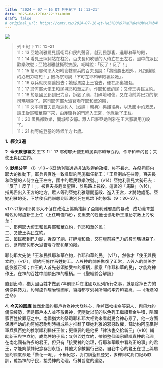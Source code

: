 ```yaml
---
title: "2024 – 07 – 16 QT 列王紀下 11：13~21"
date: 2025-04-12T04:22:21+0800
draft: false
# original_url: https://cmtc.tw/2024-07-16-qt-%e5%88%97%e7%8e%8b%e7%b4%80%e4%b8%8b-11%ef%bc%9a1321
---
```


![](/images/qt.jpg)
> 列王紀下 11：13\~21  
> 11：13 亞她利雅聽見護衛兵和民的聲音，就到民那裏，進耶和華的殿，  
> 11：14 看見王照例站在柱旁，百夫長和吹號的人侍立在王左右，國中的眾民歡樂吹號；亞她利雅就撕裂衣服，喊叫說：「反了！反了！」  
> 11：15 祭司耶何耶大吩咐管轄軍兵的百夫長說：「將她趕出班外，凡跟隨她的必用刀殺死！」因為祭司說「不可在耶和華殿裏殺她」，  
> 11：16 眾兵就閃開讓她去；她從馬路上王宮去，便在那裏被殺。  
> 11：17 耶何耶大使王和民與耶和華立約，作耶和華的民；又使王與民立約。  
> 11：18 於是國民都到巴力廟，拆毀了廟，打碎壇和像，又在壇前將巴力的祭司瑪坦殺了。祭司耶何耶大派官看守耶和華的殿，  
> 11：19 又率領百夫長和迦利人（或譯：親兵）與護衛兵，以及國中的眾民，請王從耶和華殿下來，由護衛兵的門進入王宮，他就坐了王位。  
> 11：20 國民都歡樂，閤城都安靜。眾人已將亞她利雅在王宮那裏用刀殺了。  
> 11：21 約阿施登基的時候年方七歲。

**1.  經文3遍**

**2. 今天默想經文**
王下 11：17 耶何耶大使王和民與耶和華立約，作耶和華的民；又使王與民立約。

**3. 默想分享**
（1）v13\~16亞她利雅透過非法取得的政權，終不長久。在祭司耶何耶大的推動下，軍兵與百姓一致推舉約阿施繼任新王：「王照例站在柱旁，百夫長和吹號的人侍立在王左右，國中的眾民歡樂吹號。」（v14）亞她利雅見大勢已去：「反了！反了！」，被百夫長趕出聖殿，於馬路上被殺。這裏的「馬路」（v16），指馬匹出入王宮的地方。眾人等到亞她利雅離開聖殿、進入王宮，才將她處死。亞她利雅的死，不禁使我們聯想到耶洗別死在馬蹄下的慘狀（9：30\~37）。

v17\~21祭司耶何耶大不但在政治上協助推翻了亞她利雅邪惡的暴政，成功養育並輔佐約阿施新王上任（上任時僅7歲），更重要的是他也協助新王推動宗教上的改革：  
一、耶何耶大使王和民與耶和華立約，作耶和華的民；  
二、又使王與民立約。  
三、國民都到巴力廟，拆毀了廟，打碎壇和像，又在壇前將巴力的祭司瑪坦殺了。  
四、祭司耶何耶大派官看守耶和華的殿。

耶何耶大先使「王和民與耶和華立約，作耶和華的民」（v17），然後才「使王與民立約」（v17），讓約阿施作百姓的王。人與神的關係恢復了正常，人與人的關係才能恢復正常；作王的人首先必須接受神的權柄，願意「作耶和華的民」，才能為神作王，在神的百姓中間顯出神的權柄。—《聖經綜合解讀》

直到此時，猶大國百姓才做到7年前耶戶在北國以色列所行之事，就是除掉巴力的偶像與勢力。約阿施作理治理國家，百姓都享受神所賜的平安和喜樂。—《活潑的生命》

**4. 今天的回應**
雖然北國的耶戶也為神大發熱心，除掉亞哈後裔等惡人，與巴力的偶像權勢，但是耶戶本人並不敬畏神，仍隨從以前的以色列王繼續拜金牛犢，陷國家百姓於罪惡之中。南國猶大的祭司耶和耶大相對來看就更合神心意了，他一方面保護年幼的約阿施忍耐到時機成熟才推翻了亞她利雅的邪惡政權，幫助約阿施贏得軍兵與百姓的推崇順利繼任王位；更重要的是他把「律法書交給新王」（v10）輔助新王與神立約，成為神的子民；又與百姓立約，帶領整個國家歸順真神的治理。在南北國有許多的君王，但只有「接受神的治理，行耶和華眼中看為正的事」的君王，才能夠蒙神紀念存到永恆，其他大多數偏行己路，自我中心的君王在世上與屬靈的國度都是「曇花一現」，不被紀念，我們讀聖經歷史，求神幫助我們記取教訓，成為神的子民，接受神的治理，行神旨意的道路。
